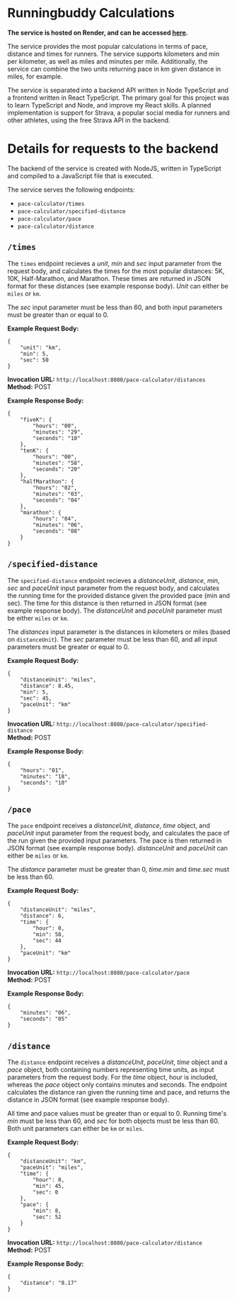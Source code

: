 # Runningbuddy Calculations

**The service is hosted on Render, and can be accessed 
<a href="https://runningbuddy.onrender.com/pace-calculator" target="_blank">here</a>.**

The service provides the most popular calculations in terms of pace, distance and times for runners. 
The service supports kilometers and min per kilometer, as well as miles and minutes per mile. 
Additionally, the service can combine the two units returning pace in km given distance in miles, for example. 


The service is separated into a backend API written in Node TypeScript and a frontend written in React TypeScript. The primary goal for this project was to learn TypeScript and Node, and improve my React skills.
A planned implementation is support for Strava, a popular social media for runners and other athletes, using the free Strava API in the backend. 

# Details for requests to the backend
The backend of the service is created with NodeJS, written in TypeScript and compiled to a JavaScript file that is executed. 

The service serves the following endpoints:

* `pace-calculator/times`
* `pace-calculator/specified-distance`
* `pace-calculator/pace`
* `pace-calculator/distance`

## `/times`

The `times` endpoint recieves a *unit*, *min* and *sec* input parameter from the request body, and calculates the times for the most popular distances: 5K, 10K, Half-Marathon, and Marathon. These times are returned in JSON format for these distances (see example response body). *Unit* can either be `miles` or `km`.

The *sec* input parameter must be less than 60, and both input parameters must be greater than or equal to 0.

**Example Request Body:**
```
{
    "unit": "km",
    "min": 5,
    "sec": 50
}
```

**Invocation URL:** `http://localhost:8080/pace-calculator/distances` <br>
**Method:** POST <br>

**Example Response Body:**
```
{
    "fiveK": {
        "hours": "00",
        "minutes": "29",
        "seconds": "10"
    },
    "tenK": {
        "hours": "00",
        "minutes": "58",
        "seconds": "20"
    },
    "halfMarathon": {
        "hours": "02",
        "minutes": "03",
        "seconds": "04"
    },
    "marathon": {
        "hours": "04",
        "minutes": "06",
        "seconds": "08"
    }
}
```

## `/specified-distance`
The `specified-distance` endpoint recieves a *distanceUnit*, *distance*, *min*, *sec* and *paceUnit* input parameter from the request body, and calculates the running time for the provided distance given the provided pace (min and sec). The time for this distance is then returned in JSON format (see example response body). The *distanceUnit* and *paceUnit* parameter must be either `miles` or `km`. 

The *distances* input parameter is the distances in kilometers or miles (based on `distanceUnit`). The *sec* parameter must be less than 60, and all input parameters must be greater or equal to 0.

**Example Request Body:**
```
{
    "distanceUnit": "miles",
    "distance": 8.45,
    "min": 5,
    "sec": 45,
    "paceUnit": "km"
}
```

**Invocation URL:** `http://localhost:8080/pace-calculator/specified-distance`<br>
**Method:** POST

**Example Response Body:**
```
{
    "hours": "01",
    "minutes": "18",
    "seconds": "10"
}
```

## `/pace`
The `pace` endpoint receives a *distanceUnit*, *distance*, *time* object, and *paceUnit* input parameter from the request body, and calculates the pace of the run given the provided input parameters. The pace is then returned in JSON format (see example response body). *distanceUnit* and *paceUnit* can either be `miles` or `km`. 

The *distance* parameter must be greater than 0, *time.min* and *time.sec* must be less than 60.

**Example Request Body:**
```
{
    "distanceUnit": "miles",
    "distance": 6,
    "time": {
        "hour": 0,
        "min": 58,
        "sec": 44
    },
    "paceUnit": "km"
}
```

**Invocation URL:** `http://localhost:8080/pace-calculator/pace` <br>
**Method:** POST

**Example Response Body:**
```
{
    "minutes": "06",
    "seconds": "05"
}
```

## `/distance`
The `distance` endpoint receives a *distanceUnit*, *paceUnit*, *time* object and a *pace* object, both containing numbers representing time units, as input parameters from the request body. For the *time* object, hour is included, whereas the *pace* object only contains minutes and seconds. The endpoint calculates the distance ran given the running time and pace, and returns the distance in JSON format (see example response body).

All time and pace values must be greater than or equal to 0. Running time's *min* must be less than 60, and *sec* for both objects must be less than 60.<br>
Both unit parameters can either be `km` or `miles`.

**Example Request Body:**
```
{
    "distanceUnit": "km",
    "paceUnit": "miles",
    "time": {
        "hour": 0,
        "min": 45,
        "sec": 0
    },
    "pace": {
        "min": 8,
        "sec": 52
    }
}
```

**Invocation URL:** `http://localhost:8080/pace-calculator/distance` <br>
**Method:** POST

**Example Response Body:**
```
{
    "distance": "8.17"
}
```

